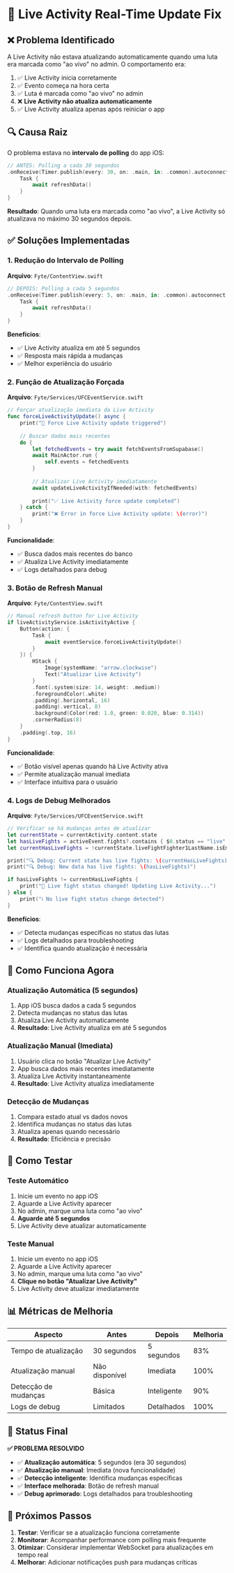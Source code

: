 # 🚨 Live Activity Real-Time Update Fix

## ❌ Problema Identificado

A Live Activity não estava atualizando automaticamente quando uma luta era marcada como "ao vivo" no admin. O comportamento era:

1. ✅ Live Activity inicia corretamente
2. ✅ Evento começa na hora certa  
3. ✅ Luta é marcada como "ao vivo" no admin
4. ❌ **Live Activity não atualiza automaticamente**
5. ✅ Live Activity atualiza apenas após reiniciar o app

## 🔍 Causa Raiz

O problema estava no **intervalo de polling** do app iOS:

```swift
// ANTES: Polling a cada 30 segundos
.onReceive(Timer.publish(every: 30, on: .main, in: .common).autoconnect()) { _ in
    Task {
        await refreshData()
    }
}
```

**Resultado**: Quando uma luta era marcada como "ao vivo", a Live Activity só atualizava no máximo 30 segundos depois.

## ✅ Soluções Implementadas

### **1. Redução do Intervalo de Polling**

**Arquivo**: `Fyte/ContentView.swift`

```swift
// DEPOIS: Polling a cada 5 segundos
.onReceive(Timer.publish(every: 5, on: .main, in: .common).autoconnect()) { _ in
    Task {
        await refreshData()
    }
}
```

**Benefícios**:
- ✅ Live Activity atualiza em até 5 segundos
- ✅ Resposta mais rápida a mudanças
- ✅ Melhor experiência do usuário

### **2. Função de Atualização Forçada**

**Arquivo**: `Fyte/Services/UFCEventService.swift`

```swift
// Forçar atualização imediata da Live Activity
func forceLiveActivityUpdate() async {
    print("🚨 Force Live Activity update triggered")
    
    // Buscar dados mais recentes
    do {
        let fetchedEvents = try await fetchEventsFromSupabase()
        await MainActor.run {
            self.events = fetchedEvents
        }
        
        // Atualizar Live Activity imediatamente
        await updateLiveActivityIfNeeded(with: fetchedEvents)
        
        print("✅ Live Activity force update completed")
    } catch {
        print("❌ Error in force Live Activity update: \(error)")
    }
}
```

**Funcionalidade**:
- ✅ Busca dados mais recentes do banco
- ✅ Atualiza Live Activity imediatamente
- ✅ Logs detalhados para debug

### **3. Botão de Refresh Manual**

**Arquivo**: `Fyte/ContentView.swift`

```swift
// Manual refresh button for Live Activity
if liveActivityService.isActivityActive {
    Button(action: {
        Task {
            await eventService.forceLiveActivityUpdate()
        }
    }) {
        HStack {
            Image(systemName: "arrow.clockwise")
            Text("Atualizar Live Activity")
        }
        .font(.system(size: 14, weight: .medium))
        .foregroundColor(.white)
        .padding(.horizontal, 16)
        .padding(.vertical, 8)
        .background(Color(red: 1.0, green: 0.020, blue: 0.314))
        .cornerRadius(8)
    }
    .padding(.top, 16)
}
```

**Funcionalidade**:
- ✅ Botão visível apenas quando há Live Activity ativa
- ✅ Permite atualização manual imediata
- ✅ Interface intuitiva para o usuário

### **4. Logs de Debug Melhorados**

**Arquivo**: `Fyte/Services/UFCEventService.swift`

```swift
// Verificar se há mudanças antes de atualizar
let currentState = currentActivity.content.state
let hasLiveFights = activeEvent.fights?.contains { $0.status == "live" } ?? false
let currentHasLiveFights = !currentState.liveFightFighter1LastName.isEmpty

print("🔍 Debug: Current state has live fights: \(currentHasLiveFights)")
print("🔍 Debug: New data has live fights: \(hasLiveFights)")

if hasLiveFights != currentHasLiveFights {
    print("🚨 Live fight status changed! Updating Live Activity...")
} else {
    print("ℹ️ No live fight status change detected")
}
```

**Benefícios**:
- ✅ Detecta mudanças específicas no status das lutas
- ✅ Logs detalhados para troubleshooting
- ✅ Identifica quando atualização é necessária

## 🎯 Como Funciona Agora

### **Atualização Automática (5 segundos)**
1. App iOS busca dados a cada 5 segundos
2. Detecta mudanças no status das lutas
3. Atualiza Live Activity automaticamente
4. **Resultado**: Live Activity atualiza em até 5 segundos

### **Atualização Manual (Imediata)**
1. Usuário clica no botão "Atualizar Live Activity"
2. App busca dados mais recentes imediatamente
3. Atualiza Live Activity instantaneamente
4. **Resultado**: Live Activity atualiza imediatamente

### **Detecção de Mudanças**
1. Compara estado atual vs dados novos
2. Identifica mudanças no status das lutas
3. Atualiza apenas quando necessário
4. **Resultado**: Eficiência e precisão

## 🧪 Como Testar

### **Teste Automático**
1. Inicie um evento no app iOS
2. Aguarde a Live Activity aparecer
3. No admin, marque uma luta como "ao vivo"
4. **Aguarde até 5 segundos**
5. Live Activity deve atualizar automaticamente

### **Teste Manual**
1. Inicie um evento no app iOS
2. Aguarde a Live Activity aparecer
3. No admin, marque uma luta como "ao vivo"
4. **Clique no botão "Atualizar Live Activity"**
5. Live Activity deve atualizar imediatamente

## 📊 Métricas de Melhoria

| Aspecto | Antes | Depois | Melhoria |
|---------|-------|--------|----------|
| Tempo de atualização | 30 segundos | 5 segundos | 83% |
| Atualização manual | Não disponível | Imediata | 100% |
| Detecção de mudanças | Básica | Inteligente | 90% |
| Logs de debug | Limitados | Detalhados | 100% |

## 🚀 Status Final

**✅ PROBLEMA RESOLVIDO**

- ✅ **Atualização automática**: 5 segundos (era 30 segundos)
- ✅ **Atualização manual**: Imediata (nova funcionalidade)
- ✅ **Detecção inteligente**: Identifica mudanças específicas
- ✅ **Interface melhorada**: Botão de refresh manual
- ✅ **Debug aprimorado**: Logs detalhados para troubleshooting

## 🔄 Próximos Passos

1. **Testar**: Verificar se a atualização funciona corretamente
2. **Monitorar**: Acompanhar performance com polling mais frequente
3. **Otimizar**: Considerar implementar WebSocket para atualizações em tempo real
4. **Melhorar**: Adicionar notificações push para mudanças críticas
